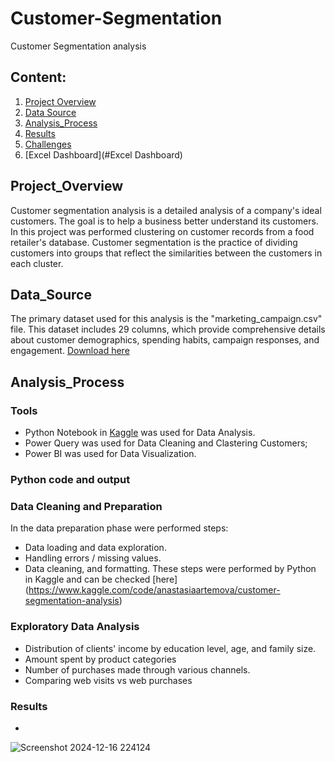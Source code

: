 # Customer-Segmentation
Customer Segmentation analysis

## Content:
1. [Project Overview](#Project_Overview)
2. [Data Source](#Data_Source)
3. [Analysis_Process](#Analysis_Process)
4. [Results](#Results)
5. [Challenges](#Challenges)
6. [Excel Dashboard](#Excel Dashboard)

## Project_Overview
Customer segmentation analysis is a detailed analysis of a company's ideal customers. The goal is to help a business better understand its customers. 
In this project was performed clustering on customer records from a food retailer's database. 
Customer segmentation is the practice of dividing customers into groups that reflect the similarities between the customers in each cluster.

## Data_Source
The primary dataset used for this analysis is the "marketing_campaign.csv" file. 
This dataset includes 29 columns, which provide comprehensive details about customer demographics, spending habits, campaign responses, and engagement.
[Download here]("../input/customer-personality-analysis/marketing_campaign.csv")

## Analysis_Process
### Tools
- Python Notebook in [Kaggle](https://www.kaggle.com/) was used for Data Analysis.
- Power Query was used for Data Cleaning and Clastering Customers;
- Power BI was used for Data Visualization.

### Python code and output
  

### Data Cleaning and Preparation
In the data preparation phase were performed steps: 
- Data loading and data exploration. 
- Handling errors / missing values. 
- Data cleaning, and formatting.
These steps were performed by Python in Kaggle and can be checked [here] (https://www.kaggle.com/code/anastasiaartemova/customer-segmentation-analysis)
  
### Exploratory Data Analysis
- Distribution of clients' income by education level, age, and family size. 
- Amount spent by product categories
- Number of purchases made through various channels.
- Comparing web visits vs web purchases

### Results
- 
![Screenshot 2024-12-16 224124](https://github.com/user-attachments/assets/b918583e-7135-41e9-9574-9da47356bb40)


